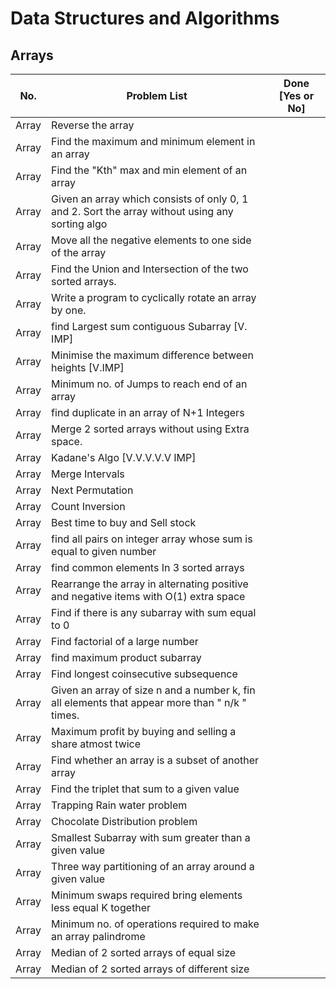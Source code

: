 # Data Structures and Algorithms

## Arrays

| No.   | Problem List                                                                                    | Done [Yes or No] |
| ----- | ----------------------------------------------------------------------------------------------- | ---------------- |
| Array | Reverse the array                                                                               |                  |
| Array | Find the maximum and minimum element in an array                                                |                  |
| Array | Find the "Kth" max and min element of an array                                                  |                  |
| Array | Given an array which consists of only 0, 1 and 2. Sort the array without using any sorting algo |                  |
| Array | Move all the negative elements to one side of the array                                         |                  |
| Array | Find the Union and Intersection of the two sorted arrays.                                       |                  |
| Array | Write a program to cyclically rotate an array by one.                                           |                  |
| Array | find Largest sum contiguous Subarray [V. IMP]                                                   |                  |
| Array | Minimise the maximum difference between heights [V.IMP]                                         |                  |
| Array | Minimum no. of Jumps to reach end of an array                                                   |                  |
| Array | find duplicate in an array of N+1 Integers                                                      |                  |
| Array | Merge 2 sorted arrays without using Extra space.                                                |                  |
| Array | Kadane's Algo [V.V.V.V.V IMP]                                                                   |                  |
| Array | Merge Intervals                                                                                 |                  |
| Array | Next Permutation                                                                                |                  |
| Array | Count Inversion                                                                                 |                  |
| Array | Best time to buy and Sell stock                                                                 |                  |
| Array | find all pairs on integer array whose sum is equal to given number                              |                  |
| Array | find common elements In 3 sorted arrays                                                         |                  |
| Array | Rearrange the array in alternating positive and negative items with O(1) extra space            |                  |
| Array | Find if there is any subarray with sum equal to 0                                               |                  |
| Array | Find factorial of a large number                                                                |                  |
| Array | find maximum product subarray                                                                   |                  |
| Array | Find longest coinsecutive subsequence                                                           |                  |
| Array | Given an array of size n and a number k, fin all elements that appear more than " n/k " times.  |                  |
| Array | Maximum profit by buying and selling a share atmost twice                                       |                  |
| Array | Find whether an array is a subset of another array                                              |                  |
| Array | Find the triplet that sum to a given value                                                      |                  |
| Array | Trapping Rain water problem                                                                     |                  |
| Array | Chocolate Distribution problem                                                                  |                  |
| Array | Smallest Subarray with sum greater than a given value                                           |                  |
| Array | Three way partitioning of an array around a given value                                         |                  |
| Array | Minimum swaps required bring elements less equal K together                                     |                  |
| Array | Minimum no. of operations required to make an array palindrome                                  |                  |
| Array | Median of 2 sorted arrays of equal size                                                         |                  |
| Array | Median of 2 sorted arrays of different size                                                     |                  |
